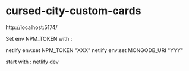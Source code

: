 # cursed-city-custom-cards

http://localhost:5174/

Set env NPM_TOKEN with :

netlify env:set NPM_TOKEN "XXX"
netlify env:set MONGODB_URI "YYY"

start with : netlify dev

